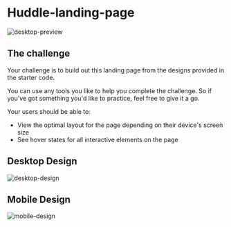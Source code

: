# Huddle-landing-page
![desktop-preview](https://github.com/ioddgamers/Huddle-landing-page/assets/25953991/cd1584e1-75ea-4eaf-b12b-f78c8e267e40)


## The challenge

Your challenge is to build out this landing page from the designs provided in the starter code.

You can use any tools you like to help you complete the challenge. So if you've got something you'd like to practice, feel free to give it a go.

Your users should be able to: 

- View the optimal layout for the page depending on their device's screen size
- See hover states for all interactive elements on the page

## Desktop Design
![desktop-design](https://github.com/ioddgamers/Huddle-landing-page/assets/25953991/2191751d-114d-4b3b-af37-ca799d5e37a2)

## Mobile Design
![mobile-design](https://github.com/ioddgamers/Huddle-landing-page/assets/25953991/be19771d-31e9-4a6f-a6a9-fe4b5de090be)
